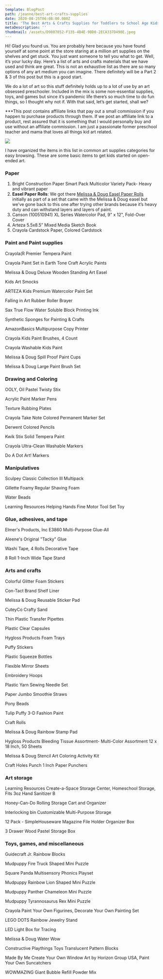 ```yaml
---
template: BlogPost
path: /jeanne/best-art-crafts-supplies
date: 2020-08-25T06:08:00.000Z
title: 'The Best Arts & Crafts Supplies for Toddlers to School Age Kids, Part 1'
metaDescription: ''
thumbnail: /assets/D9807852-F135-4B4E-9BD0-2ECA337D498E.jpeg
---
```

Hi! Glad you found us. You are probably here because you have found yourself at some point at the store staring at a million art supplies on the shelves and get stuck. You just want someone to tell you what to get. Well, it’s your lucky day. Here’s a list of arts and crafts materials that we have used and think are great. This is not an exhaustive list as there are so many options of any art medium you can imagine. There definitely will be a Part 2 & 3 of this post but this is a good start. 

We do a lot of art so this stuff definitely holds up to a lot of use by an art obsessed preschooler. Included in the mix is some non-essential supplies, toys, and games but since it’s pandemic life there’s so much time to do fun things, so I thought why not if. With that said, let’s get started, shall we?

\*\**This post contains affiliate links that pay out a small commission if you happen to purchase products through them.  If we post an affiliate link to a product, rest assured that it is something that I would personally buy and use without an affiliate commission. I am just a passionate former preschool teacher and mama that loves all things kid art related. 

![](/assets/daniel-lincoln-HlEu2OvHtI0-unsplash.jpg)

I have organized the items in this list in common art supplies categories for easy browsing. These are some basic items to get kids started on open-ended art. 

### Paper

1. Bright Construction Paper Smart Pack Multicolor Variety Pack- Heavy and vibrant paper
2. **Easel Paper Rolls**: We got there [Melissa & Doug Easel Paper Rolls ](https://amzn.to/2Qt0yiw)initially as part of a set that came with the Melissa & Doug easel but we’ve gone back to this one after trying other brands because it’s heavy duty and can withstand layers and layers of paint. 
3. Canson (100510941) XL Series Watercolor Pad, 9" x 12", Fold-Over Cover
4. Arteza 5.5x8.5” Mixed Media Sketch Book
5. Crayola Cardstock Paper, Colored Cardstock

### Paint and Paint supplies

Crayola(R Premier Tempera Paint

Crayola Paint Set in Earth Tone Craft Acrylic Paints

Melissa & Doug Deluxe Wooden Standing Art Easel

Kids Art Smocks

ARTEZA Kids Premium Watercolor Paint Set

Falling in Art Rubber Roller Brayer

Sax True Flow Water Soluble Block Printing Ink

Synthetic Sponges for Painting & Crafts

AmazonBasics Multipurpose Copy Printer

Crayola Kids Paint Brushes, 4 Count

Crayola Washable Kids Paint

Melissa & Doug Spill Proof Paint Cups

Melissa & Doug Large Paint Brush Set

### Drawing and Coloring

OOLY, Oil Pastel Twisty Stix

Acrylic Paint Marker Pens

Texture Rubbing Plates

Crayola Take Note Colored Permanent Marker Set

Derwent Colored Pencils

Kwik Stix Solid Tempera Paint

Crayola Ultra-Clean Washable Markers

Do A Dot Art! Markers

### Manipulatives

Sculpey Classic Collection III Multipack

Gillette Foamy Regular Shaving Foam

Water Beads

Learning Resources Helping Hands Fine Motor Tool Set Toy

### Glue, adhesives, and tape

Elmer's Products, Inc E3860 Multi-Purpose Glue-All

Aleene's Original "Tacky" Glue

Washi Tape, 4 Rolls Decorative Tape

8 Roll 1-Inch Wide Tape Stand

### Arts and crafts

Colorful Glitter Foam Stickers

Con-Tact Brand Shelf Liner

Melissa & Doug Reusable Sticker Pad

CuteyCo Crafty Sand

Thin Plastic Transfer Pipettes

Plastic Clear Capsules

Hygloss Products Foam Trays

Puffy Stickers

Plastic Squeeze Bottles

Flexible Mirror Sheets

Embroidery Hoops

Plastic Yarn Sewing Needle Set

Paper Jumbo Smoothie Straws

Pony Beads

Tulip Puffy 3-D Fashion Paint

Craft Rolls

Melissa & Doug Rainbow Stamp Pad

Hygloss Products Bleeding Tissue Assortment- Multi-Color Assortment 12 x 18 Inch, 50 Sheets

Melissa & Doug Stencil Art Coloring Activity Kit

Craft Holes Punch 1 Inch Paper Punchers

### Art storage

Learning Resources Create-a-Space Storage Center, Homeschool Storage, Fits 3oz Hand Sanitizer B

Honey-Can-Do Rolling Storage Cart and Organizer

Interlocking bin Customizable Multi-Purpose Storage

12 Pack - SimpleHouseware Magazine File Holder Organizer Box

3 Drawer Wood Pastel Storage Box

### Toys, games, and miscellaneous

Guidecraft Jr. Rainbow Blocks

Mudpuppy Fire Truck Shaped Mini Puzzle

Square Panda Multisensory Phonics Playset

Mudpuppy Rainbow Lion Shaped Mini Puzzle

Mudpuppy Panther Chameleon Mini Puzzle

Mudpuppy Tyrannosaurus Rex Mini Puzzle

Crayola Paint Your Own Figurines, Decorate Your Own Painting Set

LEGO DOTS Rainbow Jewelry Stand

LED Light Box for Tracing

Melissa & Doug Water Wow

Constructive Playthings Toys Translucent Pattern Blocks

Made By Me Create Your Own Window Art by Horizon Group USA, Paint Your Own Suncatchers

WOWMAZING Giant Bubble Refill Powder Mix
